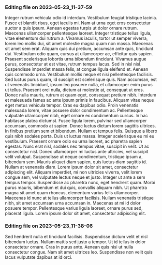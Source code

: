

### Editing file on 2023-05-23_11-37-59

Integer rutrum vehicula odio id interdum. Vestibulum feugiat tristique lacinia. Fusce et blandit risus, eget iaculis mi. Nam at urna eget eros consectetur auctor a quis ipsum. Aenean egestas turpis ut dolor ornare rutrum. Maecenas ullamcorper pellentesque laoreet. Integer tristique tellus ligula, vitae elementum dui rutrum a. Vivamus iaculis, tortor ut semper viverra, lorem leo mollis dui, sit amet molestie magna quam non massa. Maecenas sit amet sem erat. Aliquam quis dui pretium, accumsan ante quis, tincidunt dui. Vestibulum odio quam, cursus at ullamcorper ac, efficitur quis sapien. Praesent scelerisque lobortis urna bibendum tincidunt. Vivamus augue purus, consectetur at est vitae, rutrum tempus lacus. Sed in nisl nisl. Suspendisse imperdiet massa felis, at congue ligula eleifend et.
Aenean quis commodo urna. Vestibulum mollis neque et nisi pellentesque facilisis. Sed luctus purus quam, id suscipit est scelerisque quis. Nam accumsan, est ut venenatis tincidunt, ipsum leo posuere nulla, et ullamcorper enim purus ut tellus. Praesent orci nulla, dictum at molestie at, consequat ut eros. Donec nulla mauris, rutrum at quam eget, consequat pretium nibh. Interdum et malesuada fames ac ante ipsum primis in faucibus. Aliquam vitae neque eget metus vehicula tempor. Cras eu dapibus odio. Proin venenatis malesuada lorem, vitae posuere dolor condimentum ac. Pellentesque vulputate ullamcorper nibh, eget ornare ex condimentum cursus.
In hac habitasse platea dictumst. Fusce ligula lorem, pulvinar sed ullamcorper accumsan, commodo at sapien. Donec luctus dictum lorem sagittis ultrices. In finibus pretium sem et bibendum. Nullam et tempus felis. Quisque a libero quis nibh sodales porta. Duis ut luctus massa. Integer scelerisque eu mi eu vestibulum. Praesent ornare odio eu urna laoreet, ac pharetra sapien egestas. Nunc erat nisl, sodales nec tempus vitae, suscipit in velit.
Ut ac consectetur nisl. Donec ullamcorper mi luctus ante ultricies, vel suscipit velit volutpat. Suspendisse ut neque condimentum, tristique ipsum a, bibendum sem. Mauris aliquet diam sapien, quis luctus diam sagittis id. Nullam at venenatis diam. Lorem ipsum dolor sit amet, consectetur adipiscing elit. Aliquam imperdiet, mi non ultricies viverra, velit lorem congue sem, vel vulputate lectus neque et justo. Integer ut ante a sem tempus tempor.
Suspendisse ac pharetra nunc, eget hendrerit quam. Morbi purus mauris, bibendum et dui quis, convallis aliquam nibh. Ut pharetra magna sit amet quam rhoncus, elementum varius felis ullamcorper. Maecenas id nunc at tellus ullamcorper facilisis. Nullam venenatis tristique nibh, sit amet accumsan urna accumsan in. Maecenas at mi id dolor posuere tempor. Pellentesque varius ligula laoreet, ornare purus sed, placerat ligula. Lorem ipsum dolor sit amet, consectetur adipiscing elit.




### Editing file on 2023-05-23_11-38-06

Sed hendrerit nulla et tincidunt facilisis. Suspendisse dictum velit et nisl bibendum luctus. Nullam mattis sed justo a tempor. Ut id tellus in dolor consectetur ornare. Cras in purus ante. Aenean quis nisi ut nulla consectetur congue. Nam sit amet ultrices leo. Suspendisse non velit quis lacus vulputate dapibus at id orci.


